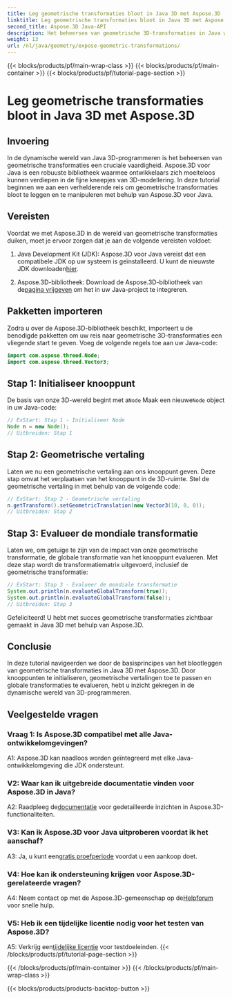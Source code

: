 ```yaml
---
title: Leg geometrische transformaties bloot in Java 3D met Aspose.3D
linktitle: Leg geometrische transformaties bloot in Java 3D met Aspose.3D
second_title: Aspose.3D Java-API
description: Het beheersen van geometrische 3D-transformaties in Java wordt eenvoudig gemaakt met Aspose.3D. Leer knooppunten manipuleren, vertalingen toepassen en globale transformaties evalueren.
weight: 13
url: /nl/java/geometry/expose-geometric-transformations/
---
```


{{< blocks/products/pf/main-wrap-class >}}
{{< blocks/products/pf/main-container >}}
{{< blocks/products/pf/tutorial-page-section >}}

# Leg geometrische transformaties bloot in Java 3D met Aspose.3D

## Invoering

In de dynamische wereld van Java 3D-programmeren is het beheersen van geometrische transformaties een cruciale vaardigheid. Aspose.3D voor Java is een robuuste bibliotheek waarmee ontwikkelaars zich moeiteloos kunnen verdiepen in de fijne kneepjes van 3D-modellering. In deze tutorial beginnen we aan een verhelderende reis om geometrische transformaties bloot te leggen en te manipuleren met behulp van Aspose.3D voor Java.

## Vereisten

Voordat we met Aspose.3D in de wereld van geometrische transformaties duiken, moet je ervoor zorgen dat je aan de volgende vereisten voldoet:

1.  Java Development Kit (JDK): Aspose.3D voor Java vereist dat een compatibele JDK op uw systeem is geïnstalleerd. U kunt de nieuwste JDK downloaden[hier](https://www.oracle.com/java/technologies/javase-downloads.html).

2.  Aspose.3D-bibliotheek: Download de Aspose.3D-bibliotheek van de[pagina vrijgeven](https://releases.aspose.com/3d/java/) om het in uw Java-project te integreren.

## Pakketten importeren

Zodra u over de Aspose.3D-bibliotheek beschikt, importeert u de benodigde pakketten om uw reis naar geometrische 3D-transformaties een vliegende start te geven. Voeg de volgende regels toe aan uw Java-code:

```java
import com.aspose.threed.Node;
import com.aspose.threed.Vector3;
```

## Stap 1: Initialiseer knooppunt

 De basis van onze 3D-wereld begint met a`Node` Maak een nieuwe`Node` object in uw Java-code:

```java
// ExStart: Stap 1 - Initialiseer Node
Node n = new Node();
// Uitbreiden: Stap 1
```

## Stap 2: Geometrische vertaling

Laten we nu een geometrische vertaling aan ons knooppunt geven. Deze stap omvat het verplaatsen van het knooppunt in de 3D-ruimte. Stel de geometrische vertaling in met behulp van de volgende code:

```java
// ExStart: Stap 2 - Geometrische vertaling
n.getTransform().setGeometricTranslation(new Vector3(10, 0, 0));
// Uitbreiden: Stap 2
```

## Stap 3: Evalueer de mondiale transformatie

Laten we, om getuige te zijn van de impact van onze geometrische transformatie, de globale transformatie van het knooppunt evalueren. Met deze stap wordt de transformatiematrix uitgevoerd, inclusief de geometrische transformatie:

```java
// ExStart: Stap 3 - Evalueer de mondiale transformatie
System.out.println(n.evaluateGlobalTransform(true));
System.out.println(n.evaluateGlobalTransform(false));
// Uitbreiden: Stap 3
```

Gefeliciteerd! U hebt met succes geometrische transformaties zichtbaar gemaakt in Java 3D met behulp van Aspose.3D.

## Conclusie

In deze tutorial navigeerden we door de basisprincipes van het blootleggen van geometrische transformaties in Java 3D met Aspose.3D. Door knooppunten te initialiseren, geometrische vertalingen toe te passen en globale transformaties te evalueren, hebt u inzicht gekregen in de dynamische wereld van 3D-programmeren.

## Veelgestelde vragen

### Vraag 1: Is Aspose.3D compatibel met alle Java-ontwikkelomgevingen?

A1: Aspose.3D kan naadloos worden geïntegreerd met elke Java-ontwikkelomgeving die JDK ondersteunt.

### V2: Waar kan ik uitgebreide documentatie vinden voor Aspose.3D in Java?

 A2: Raadpleeg de[documentatie](https://reference.aspose.com/3d/java/) voor gedetailleerde inzichten in Aspose.3D-functionaliteiten.

### V3: Kan ik Aspose.3D voor Java uitproberen voordat ik het aanschaf?

 A3: Ja, u kunt een[gratis proefperiode](https://releases.aspose.com/) voordat u een aankoop doet.

### V4: Hoe kan ik ondersteuning krijgen voor Aspose.3D-gerelateerde vragen?

 A4: Neem contact op met de Aspose.3D-gemeenschap op de[Helpforum](https://forum.aspose.com/c/3d/18) voor snelle hulp.

### V5: Heb ik een tijdelijke licentie nodig voor het testen van Aspose.3D?

 A5: Verkrijg een[tijdelijke licentie](https://purchase.aspose.com/temporary-license/) voor testdoeleinden.
{{< /blocks/products/pf/tutorial-page-section >}}

{{< /blocks/products/pf/main-container >}}
{{< /blocks/products/pf/main-wrap-class >}}

{{< blocks/products/products-backtop-button >}}
